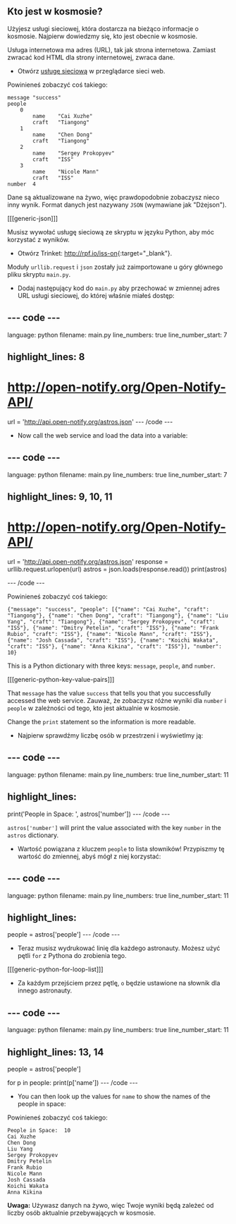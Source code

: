 ## Kto jest w kosmosie?

Użyjesz usługi sieciowej, która dostarcza na bieżąco informacje o kosmosie. Najpierw dowiedzmy się, kto jest obecnie w kosmosie.

Usługa internetowa ma adres (URL), tak jak strona internetowa. Zamiast zwracać kod HTML dla strony internetowej, zwraca dane.

+ Otwórz <a href="http://api.open-notify.org/astros.json" target="_blank">usługę sieciową</a> w przeglądarce sieci web.

Powinieneś zobaczyć coś takiego:

    message "success"
    people  
        0   
            name    "Cai Xuzhe"
            craft   "Tiangong"
        1   
            name    "Chen Dong"
            craft   "Tiangong"
        2   
            name    "Sergey Prokopyev"
            craft   "ISS"
        3   
            name    "Nicole Mann"
            craft   "ISS"
    number  4
    

Dane są aktualizowane na żywo, więc prawdopodobnie zobaczysz nieco inny wynik. Format danych jest nazywany `JSON` (wymawiane jak "Dżejson").

[[[generic-json]]]

Musisz wywołać usługę sieciową ze skryptu w języku Python, aby móc korzystać z wyników.

+ Otwórz Trinket: <http://rpf.io/iss-on>{:target="_blank"}.

Moduły `urllib.request` i `json` zostały już zaimportowane u góry głównego pliku skryptu `main.py`.

+ Dodaj następujący kod do `main.py` aby przechować w zmiennej adres URL usługi sieciowej, do której właśnie miałeś dostęp:

## \--- code \---

language: python filename: main.py line_numbers: true line_number_start: 7

## highlight_lines: 8

# http://open-notify.org/Open-Notify-API/

url = 'http://api.open-notify.org/astros.json' \--- /code \---

+ Now call the web service and load the data into a variable:

## \--- code \---

language: python filename: main.py line_numbers: true line_number_start: 7

## highlight_lines: 9, 10, 11

# http://open-notify.org/Open-Notify-API/

url = 'http://api.open-notify.org/astros.json' response = urllib.request.urlopen(url) astros = json.loads(response.read()) print(astros)

\--- /code \---

Powinieneś zobaczyć coś takiego:

    {"message": "success", "people": [{"name": "Cai Xuzhe", "craft": "Tiangong"}, {"name": "Chen Dong", "craft": "Tiangong"}, {"name": "Liu Yang", "craft": "Tiangong"}, {"name": "Sergey Prokopyev", "craft": "ISS"}, {"name": "Dmitry Petelin", "craft": "ISS"}, {"name": "Frank Rubio", "craft": "ISS"}, {"name": "Nicole Mann", "craft": "ISS"}, {"name": "Josh Cassada", "craft": "ISS"}, {"name": "Koichi Wakata", "craft": "ISS"}, {"name": "Anna Kikina", "craft": "ISS"}], "number": 10}
    

This is a Python dictionary with three keys: `message`, `people`, and `number`.

[[[generic-python-key-value-pairs]]]

That `message` has the value `success` that tells you that you successfully accessed the web service. Zauważ, że zobaczysz różne wyniki dla `number` i `people` w zależności od tego, kto jest aktualnie w kosmosie.

Change the `print` statement so the information is more readable.

+ Najpierw sprawdźmy liczbę osób w przestrzeni i wyświetlmy ją:

## \--- code \---

language: python filename: main.py line_numbers: true line_number_start: 11

## highlight_lines:

print('People in Space: ', astros['number']) \--- /code \---

`astros['number']` will print the value associated with the key `number` in the `astros` dictionary.

+ Wartość powiązana z kluczem `people` to lista słowników! Przypiszmy tę wartość do zmiennej, abyś mógł z niej korzystać:

## \--- code \---

language: python filename: main.py line_numbers: true line_number_start: 11

## highlight_lines:

people = astros['people'] \--- /code \---

+ Teraz musisz wydrukować linię dla każdego astronauty. Możesz użyć pętli `for` z Pythona do zrobienia tego.

[[[generic-python-for-loop-list]]]

+ Za każdym przejściem przez pętlę, `o` będzie ustawione na słownik dla innego astronauty.

## \--- code \---

language: python filename: main.py line_numbers: true line_number_start: 11

## highlight_lines: 13, 14

people = astros['people']

for p in people: print(p['name']) \--- /code \---

+ You can then look up the values for `name` to show the names of the people in space:

Powinieneś zobaczyć coś takiego:

    People in Space:  10
    Cai Xuzhe
    Chen Dong
    Liu Yang
    Sergey Prokopyev
    Dmitry Petelin
    Frank Rubio
    Nicole Mann
    Josh Cassada
    Koichi Wakata
    Anna Kikina
    

**Uwaga:** Używasz danych na żywo, więc Twoje wyniki będą zależeć od liczby osób aktualnie przebywających w kosmosie.